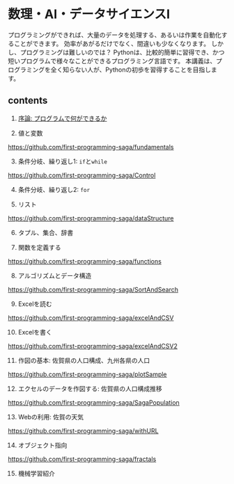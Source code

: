 # 数理・AI・データサイエンスI
プログラミングができれば、大量のデータを処理する、あるいは作業を自動化することができます。
効率があがるだけでなく、間違いも少なくなります。
しかし、プログラミングは難しいのでは？
Pythonは、比較的簡単に習得でき、かつ短いプログラムで様々なことができるプログラミング言語です。
本講義は、プログラミングを全く知らない人が、Pythonの初歩を習得することを目指します。 

## contents
1. [序論: プログラムで何ができるか](./01_Introduction.pdf)

2. 値と変数

https://github.com/first-programming-saga/fundamentals

3. 条件分岐、繰り返し1: `if`と`while`

https://github.com/first-programming-saga/Control

4. 条件分岐、繰り返し2: `for`

5. リスト

https://github.com/first-programming-saga/dataStructure

6. タプル、集合、辞書

7. 関数を定義する

https://github.com/first-programming-saga/functions

8. アルゴリズムとデータ構造

https://github.com/first-programming-saga/SortAndSearch

9. Excelを読む

https://github.com/first-programming-saga/excelAndCSV

10. Excelを書く

https://github.com/first-programming-saga/excelAndCSV2

11. 作図の基本: 佐賀県の人口構成、九州各県の人口

https://github.com/first-programming-saga/plotSample

12. エクセルのデータを作図する: 佐賀県の人口構成推移

https://github.com/first-programming-saga/SagaPopulation

13. Webの利用: 佐賀の天気

https://github.com/first-programming-saga/withURL

14. オブジェクト指向

https://github.com/first-programming-saga/fractals

15. 機械学習紹介